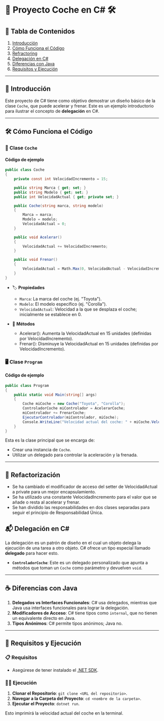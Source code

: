 # 🚗 Proyecto Coche en C# 🛠️

## 📌 Tabla de Contenidos

1. [Introducción](#-introducción)
2. [Cómo Funciona el Código](#-cómo-funciona-el-código)
3. [Refractoring](#Refactorización)
4. [Delegación en C#](#-delegación-en-c)
5. [Diferencias con Java](#-diferencias-con-java)
6. [Requisitos y Ejecución](#-requisitos-y-ejecución)

---

## 🌟 Introducción

Este proyecto de C# tiene como objetivo demostrar un diseño básico de la clase `Coche`, que puede acelerar y frenar. Este es un ejemplo introductorio para ilustrar el concepto de **delegación** en C#.

---

## 🛠️ Cómo Funciona el Código

### 🚗 Clase `Coche`

#### Código de ejemplo

```csharp
public class Coche
{
    private const int VelocidadIncremento = 15;

    public string Marca { get; set; }
    public string Modelo { get; set; }
    public int VelocidadActual { get; private set; }

    public Coche(string marca, string modelo)
    {
        Marca = marca;
        Modelo = modelo;
        VelocidadActual = 0;
    }

    public void Acelerar()
    {
        VelocidadActual += VelocidadIncremento;
    }

    public void Frenar()
    {
        VelocidadActual = Math.Max(0, VelocidadActual - VelocidadIncremento);
    }
}

```

- 🏷️ **Propiedades**
  - `Marca`: La marca del coche (ej. "Toyota").
  - `Modelo`: El modelo específico (ej. "Corolla").
  - `VelocidadActual`: Velocidad a la que se desplaza el coche; inicialmente se establece en 0.

- 🎯 **Métodos**
  - Acelerar(): Aumenta la VelocidadActual en 15 unidades (definidas por VelocidadIncremento).
  - Frenar(): Disminuye la VelocidadActual en 15 unidades (definidas por VelocidadIncremento).

### 🖥️ Clase `Program`

#### Código de ejemplo

``` csharp
public class Program
{
    public static void Main(string[] args)
    {
        Coche miCoche = new Coche("Toyota", "Corolla");
        ControladorCoche miControlador = AcelerarCoche;
        miControlador += FrenarCoche;
        EjecutarControlador(miControlador, miCoche);
        Console.WriteLine("Velocidad actual del coche: " + miCoche.VelocidadActual);
    }
}
```

Esta es la clase principal que se encarga de:

- Crear una instancia de `Coche`.
- Utilizar un delegado para controlar la aceleración y la frenada.

---

## 🧹 Refactorización

- Se ha cambiado el modificador de acceso del setter de VelocidadActual a private para un mejor encapsulamiento.
- Se ha utilizado una constante VelocidadIncremento para el valor que se añade o resta al acelerar y frenar.
- Se han dividido las responsabilidades en dos clases separadas para seguir el principio de Responsabilidad Única.


## 📬 Delegación en C#

La delegación es un patrón de diseño en el cual un objeto delega la ejecución de una tarea a otro objeto. C# ofrece un tipo especial llamado **delegado** para hacer esto.

- **`ControladorCoche`**: Este es un delegado personalizado que apunta a métodos que toman un `Coche` como parámetro y devuelven `void`.

---

## ☕ Diferencias con Java

1. **Delegados vs Interfaces Funcionales**: C# usa delegados, mientras que Java usa interfaces funcionales para lograr la delegación.
2. **Modificadores de Acceso**: C# tiene tipos como `internal`, que no tienen un equivalente directo en Java.
3. **Tipos Anónimos**: C# permite tipos anónimos; Java no.

---

## 🚀 Requisitos y Ejecución

### 📋 Requisitos

- Asegúrese de tener instalado el [.NET SDK](https://dotnet.microsoft.com/download).

### 🏃‍♂️ Ejecución

1. **Clonar el Repositorio**: `git clone <URL del repositorio>`.
2. **Navegar a la Carpeta del Proyecto**: `cd <nombre de la carpeta>`.
3. **Ejecutar el Proyecto**: `dotnet run`.

Esto imprimirá la velocidad actual del coche en la terminal.




